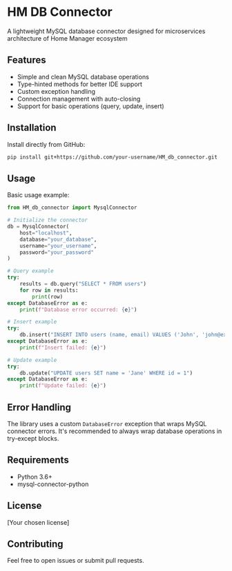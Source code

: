 # HM DB Connector

A lightweight MySQL database connector designed for microservices architecture of Home Manager ecosystem

## Features

- Simple and clean MySQL database operations
- Type-hinted methods for better IDE support
- Custom exception handling
- Connection management with auto-closing
- Support for basic operations (query, update, insert)

## Installation

Install directly from GitHub:

```bash
pip install git+https://github.com/your-username/HM_db_connector.git
```

## Usage

Basic usage example:

```python
from HM_db_connector import MysqlConnector

# Initialize the connector
db = MysqlConnector(
    host="localhost",
    database="your_database",
    username="your_username",
    password="your_password"
)

# Query example
try:
    results = db.query("SELECT * FROM users")
    for row in results:
        print(row)
except DatabaseError as e:
    print(f"Database error occurred: {e}")

# Insert example
try:
    db.insert("INSERT INTO users (name, email) VALUES ('John', 'john@example.com')")
except DatabaseError as e:
    print(f"Insert failed: {e}")

# Update example
try:
    db.update("UPDATE users SET name = 'Jane' WHERE id = 1")
except DatabaseError as e:
    print(f"Update failed: {e}")
```

## Error Handling

The library uses a custom `DatabaseError` exception that wraps MySQL connector errors. It's recommended to always wrap database operations in try-except blocks.

## Requirements

- Python 3.6+
- mysql-connector-python

## License

[Your chosen license]

## Contributing

Feel free to open issues or submit pull requests.